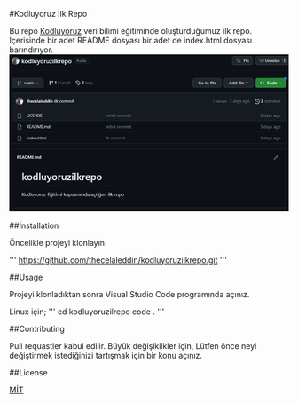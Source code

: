 #Kodluyoruz İlk Repo

Bu repo [Kodluyoruz](https://wwww.kodluyoruz.org) veri bilimi eğitiminde oluşturduğumuz ilk repo. İçerisinde bir adet README dosyası bir adet de index.html dosyası barındırıyor.
![görsel](https://github.com/thecelaleddin/kodluyoruzilkrepo/blob/main/github.png)

##İnstallation

Öncelikle projeyi klonlayın.

'''
https://github.com/thecelaleddin/kodluyoruzilkrepo.git 
'''

##Usage

Projeyi klonladıktan sonra Visual Studio Code programında açınız.

Linux için;
'''
cd kodluyoruzilrepo
code .
'''

##Contributing

Pull requastler kabul edilir. Büyük değişiklikler için, Lütfen önce neyi değiştirmek istediğinizi tartışmak için bir konu açınız.

##License

[MİT](https://choosealicense.com/licenses/mit/)
